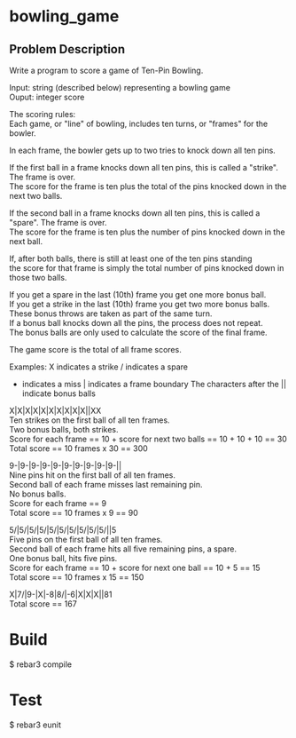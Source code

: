 # bowling_game

## Problem Description
Write a program to score a game of Ten-Pin Bowling.  

Input: string (described below) representing a bowling game  
Ouput: integer score  

The scoring rules:  
Each game, or "line" of bowling, includes ten turns, or "frames" for the bowler.

In each frame, the bowler gets up to two tries to knock down all ten pins.

If the first ball in a frame knocks down all ten pins, this is called a "strike". The frame is over.  
The score for the frame is ten plus the total of the pins knocked down in the next two balls.

If the second ball in a frame knocks down all ten pins, this is called a "spare". The frame is over.  
The score for the frame is ten plus the number of pins knocked down in the next ball.

If, after both balls, there is still at least one of the ten pins standing  
the score for that frame is simply the total number of pins knocked down in those two balls.

If you get a spare in the last (10th) frame you get one more bonus ball.  
If you get a strike in the last (10th) frame you get two more bonus balls.  
These bonus throws are taken as part of the same turn.   
If a bonus ball knocks down all the pins, the process does not repeat.  
The bonus balls are only used to calculate the score of the final frame.

The game score is the total of all frame scores.

Examples:
X indicates a strike
/ indicates a spare
- indicates a miss
| indicates a frame boundary
The characters after the || indicate bonus balls

X|X|X|X|X|X|X|X|X|X||XX  
Ten strikes on the first ball of all ten frames.  
Two bonus balls, both strikes.  
Score for each frame == 10 + score for next two balls == 10 + 10 + 10 == 30  
Total score == 10 frames x 30 == 300  

9-|9-|9-|9-|9-|9-|9-|9-|9-|9-||  
Nine pins hit on the first ball of all ten frames.  
Second ball of each frame misses last remaining pin.  
No bonus balls.  
Score for each frame == 9  
Total score == 10 frames x 9 == 90  

5/|5/|5/|5/|5/|5/|5/|5/|5/|5/||5  
Five pins on the first ball of all ten frames.  
Second ball of each frame hits all five remaining pins, a spare.  
One bonus ball, hits five pins.  
Score for each frame == 10 + score for next one ball == 10 + 5 == 15  
Total score == 10 frames x 15 == 150  

X|7/|9-|X|-8|8/|-6|X|X|X||81  
Total score == 167  

# Build
$ rebar3 compile

# Test
$ rebar3 eunit
